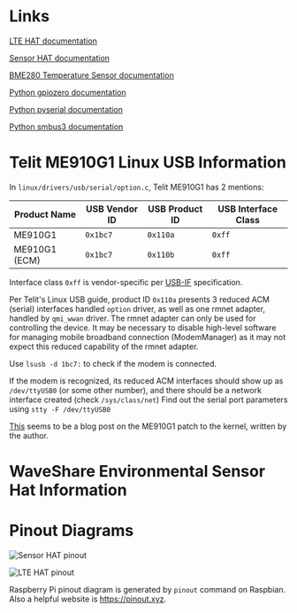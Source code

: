 # Links
[LTE HAT documentation](https://docs.sixfab.com/docs/raspberry-pi-3g-4g-lte-base-hat-technical-details)

[Sensor HAT documentation](https://www.waveshare.com/wiki/Environment_Sensor_HAT)

[BME280 Temperature Sensor documentation](https://www.bosch-sensortec.com/media/boschsensortec/downloads/datasheets/bst-bme280-ds002.pdf)

[Python gpiozero documentation](https://gpiozero.readthedocs.io/en/latest/)

[Python pyserial documentation](https://pyserial.readthedocs.io/en/latest/)

[Python smbus3 documentation](https://smbus3.readthedocs.io/en/latest/modules.html#)

# Telit ME910G1 Linux USB Information
In `linux/drivers/usb/serial/option.c`, Telit ME910G1 has 2 mentions:

| Product Name | USB Vendor ID | USB Product ID | USB Interface Class |
| ------------ | ------------- | -------------- | ------------------- |
| ME910G1      | `0x1bc7`      | `0x110a`       | `0xff`              |
| ME910G1 (ECM)| `0x1bc7`      | `0x110b`       | `0xff`              |

Interface class `0xff` is vendor-specific per [USB-IF](https://www.usb.org/defined-class-codes) specification.

Per Telit's Linux USB guide, product ID `0x110a` presents 3 reduced ACM (serial) interfaces handled `option` driver, as well as one rmnet adapter, handled by `qmi_wwan` driver. The rmnet adapter can only be used for controlling the device.
It may be necessary to disable high-level software for managing mobile broadband connection (ModemManager) as it may not expect this reduced capability of the rmnet adapter.

Use `lsusb -d 1bc7:` to check if the modem is connected.

If the modem is recognized, its reduced ACM interfaces should show up as `/dev/ttyUSB0` (or some other number), and there should be a network interface created (check `/sys/class/net`)
Find out the serial port parameters using `stty -F /dev/ttyUSB0`

[This](https://paldan.altervista.org/telit-me910g1-linux-support-composition-0x110a-available/?doing_wp_cron=1746978381.3163089752197265625000) seems to be a blog post on the ME910G1 patch to the kernel, written by the author.

# WaveShare Environmental Sensor Hat Information

# Pinout Diagrams
![Sensor HAT pinout](https://www.waveshare.com/w/upload/d/dd/Environment-Sensor-HAT-details-inter.jpg)

![LTE HAT pinout](https://sixfab.com/wp-content/uploads/2019/09/Base_HAT_v1.0.0_Pinout.jpg)

Raspberry Pi pinout diagram is generated by `pinout` command on Raspbian.
Also a helpful website is <https://pinout.xyz>.
